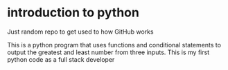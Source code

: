 # introduction to python
Just random repo to get used to how GitHub works

This is a python program that uses functions and conditional statements to output the greatest and least number from three inputs.
This is my first python code as a full stack developer
